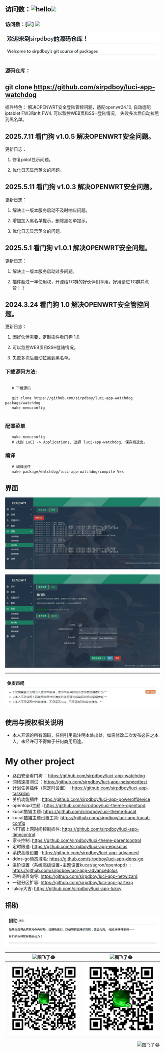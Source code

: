 ## 访问数：![hello](https://views.whatilearened.today/views/github/sirpdboy/deplives.svg)[![](https://img.shields.io/badge/TG群-点击加入-FFFFFF.svg)](https://t.me/joinchat/AAAAAEpRF88NfOK5vBXGBQ)
### 访问数：[![](https://visitor-badge.glitch.me/badge?page_id=sirpdboy-visitor-badge)] [![](https://img.shields.io/badge/TG群-点击加入-FFFFFF.svg)](https://t.me/joinchat/AAAAAEpRF88NfOK5vBXGBQ)

![screenshots](https://raw.githubusercontent.com/sirpdboy/openwrt/master/doc/说明1.jpg)

### 源码仓库：  

## git clone  https://github.com/sirpdboy/luci-app-watchdog

插件特色： 解决OPENWRT安全登陆管控问题，适配openwr24.10, 自动适配iptablet FW3和nft FW4.  可以监控WEB页和SSH登陆情况。 失败多次后自动拉黑到黑名单。


## 2025.7.11  看门狗 v1.0.5 解决OPENWRT安全问题。

更新日志：

1. 修复pidof显示问题。

2. 优化日志显示英文的问题。

## 2025.5.11  看门狗 v1.0.3 解决OPENWRT安全问题。

更新日志：

1. 解决上一版本服务启动不及时响应问题。

2. 增加加入黑名单提示，删除黑名单提示。

3. 优化日志显示英文的问题。 

## 2025.5.1  看门狗 v1.0.1 解决OPENWRT安全问题。

更新日志：

1. 解决上一版本服务启动过多问题。

2. 插件超过一年使用权，开源给TG群的好伙伴们享用。好用请进TG群并点赞！！


## 2024.3.24  看门狗 1.0 解决OPENWRT安全管控问题。

更新日志：

1. 因好伙伴需要，定制插件看门狗 1.0.

2. 可以监控WEB页和SSH登陆情况。

3. 失败多次后自动拉黑到黑名单。
 
 ### 下载源码方法:

 ```Brach
 
    # 下载源码
	
    git clone https://github.com/sirpdboy/luci-app-watchdog package/watchdog
    make menuconfig
	
 ``` 
### 配置菜单

 ```Brach
    make menuconfig
	# 找到 LuCI -> Applications, 选择 luci-app-watchdog, 保存后退出。
 ``` 
 
### 编译

 ```Brach 
    # 编译固件
    make package/watchdog/luci-app-watchdog/compile V=s
 ```
 
 ## 界面

![screenshots](./me/1.png)

![screenshots](./me/2.png)


---------------
 ![screenshots](https://raw.githubusercontent.com/sirpdboy/openwrt/master/doc/说明2.jpg)
 

## 使用与授权相关说明
 
- 本人开源的所有源码，任何引用需注明本处出处，如需修改二次发布必告之本人，未经许可不得做于任何商用用途。


# My other project

- 路由安全看门狗 ：https://github.com/sirpdboy/luci-app-watchdog
- 网络速度测试 ：https://github.com/sirpdboy/luci-app-netspeedtest
- 计划任务插件（原定时设置） : https://github.com/sirpdboy/luci-app-taskplan
- 关机功能插件 : https://github.com/sirpdboy/luci-app-poweroffdevice
- opentopd主题 : https://github.com/sirpdboy/luci-theme-opentopd
- kucat酷猫主题: https://github.com/sirpdboy/luci-theme-kucat
- kucat酷猫主题设置工具: https://github.com/sirpdboy/luci-app-kucat-config
- NFT版上网时间控制插件: https://github.com/sirpdboy/luci-app-timecontrol
- 家长控制: https://github.com/sirpdboy/luci-theme-parentcontrol
- 定时限速: https://github.com/sirpdboy/luci-app-eqosplus
- 系统高级设置 : https://github.com/sirpdboy/luci-app-advanced
- ddns-go动态域名: https://github.com/sirpdboy/luci-app-ddns-go
- 进阶设置（系统高级设置+主题设置kucat/agron/opentopd）: https://github.com/sirpdboy/luci-app-advancedplus
- 网络设置向导: https://github.com/sirpdboy/luci-app-netwizard
- 一键分区扩容: https://github.com/sirpdboy/luci-app-partexp
- lukcy大吉: https://github.com/sirpdboy/luci-app-lukcy

## 捐助

![screenshots](https://raw.githubusercontent.com/sirpdboy/openwrt/master/doc/说明3.jpg)

|     <img src="https://img.shields.io/badge/-支付宝-F5F5F5.svg" href="#赞助支持本项目-" height="25" alt="图飞了😂"/>  |  <img src="https://img.shields.io/badge/-微信-F5F5F5.svg" height="25" alt="图飞了😂" href="#赞助支持本项目-"/>  | 
| :-----------------: | :-------------: |
|![xm1](https://raw.githubusercontent.com/sirpdboy/openwrt/master/doc/支付宝.png) | ![xm1](https://raw.githubusercontent.com/sirpdboy/openwrt/master/doc/微信.png) |

<a href="#readme">
    <img src="https://img.shields.io/badge/-返回顶部-orange.svg" alt="图飞了😂" title="返回顶部" align="right"/>
</a>
